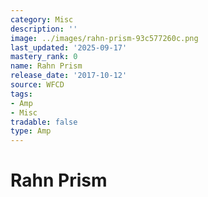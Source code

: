 ```yaml
---
category: Misc
description: ''
image: ../images/rahn-prism-93c577260c.png
last_updated: '2025-09-17'
mastery_rank: 0
name: Rahn Prism
release_date: '2017-10-12'
source: WFCD
tags:
- Amp
- Misc
tradable: false
type: Amp
---
```


# Rahn Prism

